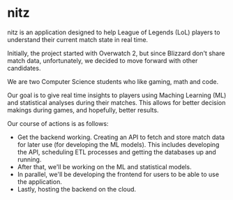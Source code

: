 # nitz

nitz is an application designed to help League of Legends (LoL) players to understand their current match state in real time.

Initially, the project started with Overwatch 2, but since Blizzard don't share match data, unfortunately, we decided to move forward with other candidates.

We are two Computer Science students who like gaming, math and code. 

Our goal is to give real time insights to players using Maching Learning (ML) and statistical analyses during their matches. This allows for better decision makings during games, and hopefully, better results.

Our course of actions is as follows:

- Get the backend working. Creating an API to fetch and store match data for later use (for developing the ML models). This includes developing the API, scheduling ETL processes and getting the databases up and running.
- After that, we'll be working on the ML and statistical models.
- In parallel, we'll be developing the frontend for users to be able to use the application.
- Lastly, hosting the backend on the cloud.

